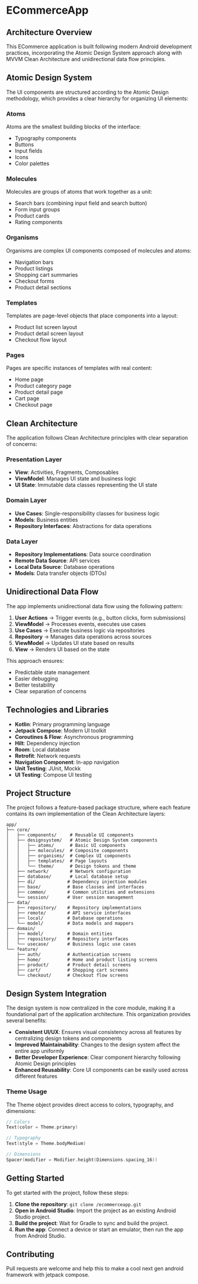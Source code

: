 # ECommerceApp

## Architecture Overview

This ECommerce application is built following modern Android development practices, incorporating the Atomic Design System approach along with MVVM Clean Architecture and unidirectional data flow principles.

## Atomic Design System

The UI components are structured according to the Atomic Design methodology, which provides a clear hierarchy for organizing UI elements:

### Atoms
Atoms are the smallest building blocks of the interface:
- Typography components
- Buttons
- Input fields
- Icons
- Color palettes

### Molecules
Molecules are groups of atoms that work together as a unit:
- Search bars (combining input field and search button)
- Form input groups
- Product cards
- Rating components

### Organisms
Organisms are complex UI components composed of molecules and atoms:
- Navigation bars
- Product listings
- Shopping cart summaries
- Checkout forms
- Product detail sections

### Templates
Templates are page-level objects that place components into a layout:
- Product list screen layout
- Product detail screen layout
- Checkout flow layout

### Pages
Pages are specific instances of templates with real content:
- Home page
- Product category page
- Product detail page
- Cart page
- Checkout page

## Clean Architecture

The application follows Clean Architecture principles with clear separation of concerns:

### Presentation Layer
- **View**: Activities, Fragments, Composables
- **ViewModel**: Manages UI state and business logic
- **UI State**: Immutable data classes representing the UI state

### Domain Layer
- **Use Cases**: Single-responsibility classes for business logic
- **Models**: Business entities
- **Repository Interfaces**: Abstractions for data operations

### Data Layer
- **Repository Implementations**: Data source coordination
- **Remote Data Source**: API services
- **Local Data Source**: Database operations
- **Models**: Data transfer objects (DTOs)

## Unidirectional Data Flow

The app implements unidirectional data flow using the following pattern:

1. **User Actions** → Trigger events (e.g., button clicks, form submissions)
2. **ViewModel** → Processes events, executes use cases
3. **Use Cases** → Execute business logic via repositories
4. **Repository** → Manages data operations across sources
5. **ViewModel** → Updates UI state based on results
6. **View** → Renders UI based on the state

This approach ensures:
- Predictable state management
- Easier debugging
- Better testability
- Clear separation of concerns

## Technologies and Libraries

- **Kotlin**: Primary programming language
- **Jetpack Compose**: Modern UI toolkit
- **Coroutines & Flow**: Asynchronous programming
- **Hilt**: Dependency injection
- **Room**: Local database
- **Retrofit**: Network requests
- **Navigation Component**: In-app navigation
- **Unit Testing**: JUnit, Mockk
- **UI Testing**: Compose UI testing

## Project Structure

The project follows a feature-based package structure, where each feature contains its own implementation of the Clean Architecture layers:

```
app/
├── core/
│   ├── components/     # Reusable UI components
│   ├── designsystem/   # Atomic Design System components
│   │   ├── atoms/      # Basic UI components
│   │   ├── molecules/  # Composite components
│   │   ├── organisms/  # Complex UI components
│   │   ├── templates/  # Page layouts
│   │   └── theme/      # Design tokens and theme
│   ├── network/        # Network configuration
│   ├── database/       # Local database setup
│   ├── di/            # Dependency injection modules
│   ├── base/          # Base classes and interfaces
│   ├── common/        # Common utilities and extensions
│   └── session/       # User session management
├── data/
│   ├── repository/    # Repository implementations
│   ├── remote/        # API service interfaces
│   ├── local/         # Database operations
│   └── model/         # Data models and mappers
├── domain/
│   ├── model/         # Domain entities
│   ├── repository/    # Repository interfaces
│   └── usecase/       # Business logic use cases
└── feature/
    ├── auth/          # Authentication screens
    ├── home/          # Home and product listing screens
    ├── product/       # Product detail screens
    ├── cart/          # Shopping cart screens
    └── checkout/      # Checkout flow screens
```

## Design System Integration

The design system is now centralized in the core module, making it a foundational part of the application architecture. This organization provides several benefits:

- **Consistent UI/UX**: Ensures visual consistency across all features by centralizing design tokens and components
- **Improved Maintainability**: Changes to the design system affect the entire app uniformly
- **Better Developer Experience**: Clear component hierarchy following Atomic Design principles
- **Enhanced Reusability**: Core UI components can be easily used across different features

### Theme Usage

The Theme object provides direct access to colors, typography, and dimensions:

```kotlin
// Colors
Text(color = Theme.primary)

// Typography
Text(style = Theme.bodyMedium)

// Dimensions
Spacer(modifier = Modifier.height(Dimensions.spacing_16))
```

## Getting Started

To get started with the project, follow these steps:

1. **Clone the repository**: `git clone /ecommerceapp.git`
2. **Open in Android Studio**: Import the project as an existing Android Studio project.
3. **Build the project**: Wait for Gradle to sync and build the project.
4. **Run the app**: Connect a device or start an emulator, then run the app from Android Studio.

## Contributing

Pull requests are welcome and help this to make a cool next gen android framework with jetpack compose.

